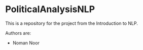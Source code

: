 # PoliticalAnalysisNLP

This is a repository for the project from the Introduction to NLP.

Authors are:

+ Noman Noor

